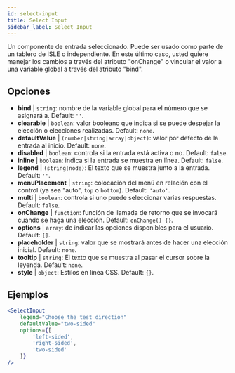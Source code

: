 ```yaml
---
id: select-input
title: Select Input
sidebar_label: Select Input
---
```


Un componente de entrada seleccionado. Puede ser usado como parte de un tablero de ISLE o independiente. En este último caso, usted quiere manejar los cambios a través del atributo "onChange" o vincular el valor a una variable global a través del atributo "bind".

## Opciones

* __bind__ | `string`: nombre de la variable global para el número que se asignará a. Default: `''`.
* __clearable__ | `boolean`: valor booleano que indica si se puede despejar la elección o elecciones realizadas. Default: `none`.
* __defaultValue__ | `(number|string|array|object)`: valor por defecto de la entrada al inicio. Default: `none`.
* __disabled__ | `boolean`: controla si la entrada está activa o no. Default: `false`.
* __inline__ | `boolean`: indica si la entrada se muestra en línea. Default: `false`.
* __legend__ | `(string|node)`: El texto que se muestra junto a la entrada. Default: `''`.
* __menuPlacement__ | `string`: colocación del menú en relación con el control (ya sea "auto", `top` o `bottom`). Default: `'auto'`.
* __multi__ | `boolean`: controla si uno puede seleccionar varias respuestas. Default: `false`.
* __onChange__ | `function`: función de llamada de retorno que se invocará cuando se haga una elección. Default: `onChange() {}`.
* __options__ | `array`: de indicar las opciones disponibles para el usuario. Default: `[]`.
* __placeholder__ | `string`: valor que se mostrará antes de hacer una elección inicial. Default: `none`.
* __tooltip__ | `string`: El texto que se muestra al pasar el cursor sobre la leyenda. Default: `none`.
* __style__ | `object`: Estilos en línea CSS. Default: `{}`.


## Ejemplos

```jsx live
<SelectInput
    legend="Choose the test direction"
    defaultValue="two-sided"
    options={[
        'left-sided',
        'right-sided',
        'two-sided'
    ]}
/>
```

